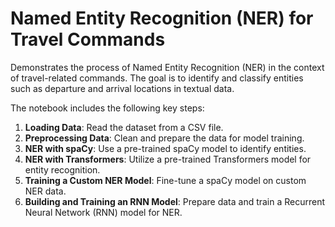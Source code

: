 # Named Entity Recognition (NER) for Travel Commands


Demonstrates the process of Named Entity Recognition (NER) in the context of travel-related commands. The goal is to identify and classify entities such as departure and arrival locations in textual data.

The notebook includes the following key steps:

1. **Loading Data**: Read the dataset from a CSV file.
2. **Preprocessing Data**: Clean and prepare the data for model training.
3. **NER with spaCy**: Use a pre-trained spaCy model to identify entities.
4. **NER with Transformers**: Utilize a pre-trained Transformers model for entity recognition.
5. **Training a Custom NER Model**: Fine-tune a spaCy model on custom NER data.
6. **Building and Training an RNN Model**: Prepare data and train a Recurrent Neural Network (RNN) model for NER.
